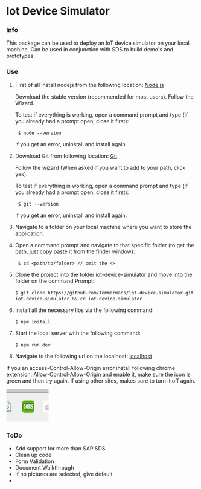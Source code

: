 # Iot Device Simulator

### Info

This package can be used to deploy an IoT device simulator on your local machine. Can be used in conjunction with SDS to build demo's and prototypes.

### Use

1. First of all install nodejs from the following location: [Node.js](https://nodejs.org/en/)

   Download the stable version (recommended for most users). Follow the Wizard.
   
   To test if everything is working, open a command prompt and type (if you already had a prompt open, close it first):
   ```
    $ node --version
   ```
   
   If you get an error, uninstall and install again.
   
2. Download Git from following location: [Git](https://git-scm.com/downloads)

   Follow the wizard (When asked if you want to add to your path, click yes).
   
   To test if everything is working, open a command prompt and type (if you already had a prompt open, close it first):
   ```
    $ git --version
   ```
   If you get an error, uninstall and install again.
   
3. Navigate to a folder on your local machine where you want to store the application.

4. Open a command prompt and navigate to that specific folder (to get the path, just copy paste it from the finder window):
   ```
    $ cd <path/to/folder> // omit the <>
   ```
5. Clone the project into the folder iot-device-simulator and move into the folder on the command Prompt:
    ```
    $ git clone https://github.com/Temmermans/iot-device-simulator.git iot-device-simulator && cd iot-device-simulator
    ```
6. Install all the necessary libs via the following command:
    ```
    $ npm install
    ```
7. Start the local server with the following command:
    ```
    $ npm run dev
    ```
8. Navigate to the following url on the localhost: [localhost](http://localhost:3000/simulator)

If you an access-Control-Allow-Origin error install following chrome extension: Allow-Control-Allow-Origin and enable it, make sure the icon is green and then try again.
If using other sites, makes sure to turn it off again.

![alt text](./readme-images/chrome-extension.png)

### ToDo

- Add support for more than SAP SDS
- Clean up code
- Form Validation
- Document Walkthrough
- If no pictures are selected, give default
- ...
